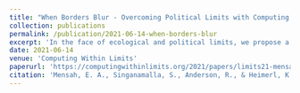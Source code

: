```yaml
---
title: "When Borders Blur - Overcoming Political Limits with Computing in Truly Global Societies"
collection: publications
permalink: /publication/2021-06-14-when-borders-blur
excerpt: 'In the face of ecological and political limits, we propose a computational approach to opening borders to migrants in an automated way while ensuring safety for the host nation.'
date: 2021-06-14
venue: 'Computing Within Limits'
paperurl: 'https://computingwithinlimits.org/2021/papers/limits21-mensah.pdf'
citation: 'Mensah, E. A., Singanamalla, S., Anderson, R., & Heimerl, K. (2021). When Borders Blur-Overcoming Political Limits with Computing in Truly Global Societies.'
---
```


